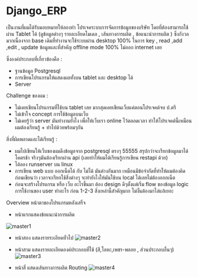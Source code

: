 # Django_ERP

เป็นงานที่ผมได้รับมอบหมายให้ลองทำ 
โปรเจคระบบการจัดการข้อมูลของบริษัท โดยที่ต้องสามารถใช้ผ่าน Tablet ได้ (ดูข้อมูลต่างๆ รายละเอียดโมเดล , เส้นทางการผลิต , ข้อแนะนำการผลิต ) 
ซึ่งกังวลมากเนื่องจาก base เดิมที่ทำงานจะใช้ระบบผ่าน desktop 100% 
ในการ key , read ,add ,edit , update ข้อมูลและที่สำคัญ offline mode 100% ไม่ออก internet เลย

ซึ่งองค์ประกอบที่เกี่ยวข้องคือ :
- ฐานข้อมูล Postgresql 
- การเขียนโปรแกรมให้แสดงผลทั้งบน tablet และ desktop ได้
- Server 

Challenge ของผม : 
- ไม่เคยเขียนโปรแกรมที่ใช้บน tablet เลย มากสุดเคยเขียนเว็บแค่ตอนโปรเจคต์จบ ป.ตรี 
- ไม่เข้าใจ concept การใช้ข้อมูลบนเว็บ
- ไม่เคยรู้ว่า server มันทำงานยังไง เพื่อให้เว็บเรา online ไว้ตลอดเวลา
ทำให้โปรเจคต์นี้เหมือนผมต้องเรียนรู้ + ทำไปด้วยพร้อมๆกัน

สิ่งที่ผิดพลาดและได้เรียนรู้ :
- ผมไปเขียนให้เว็บของผมดึงข้อมูลจาก postgresql ตรงๆ 55555 สรุปกว่าจะเรียกข้อมูลมาได้ โคตรช้า จริงๆมันต้องเรียกผ่าน api (เลยทำให้ผมได้เรียนรู้การเขียน restapi ด้วย)
- ได้ลอง runserver บน linux
- การเขียน web แบบ ออกเน็ตได้ กับ ไม่ได้ มันต่างกันมาก เหมือนมีข้อจำกัดที่ทำให้ผมต้องคิดก่อนเขียนว่า เวลาจะเรียกใช้สิ่งต่างๆ จะทำยังไงให้มันใช้บน local ได้เลยไม่ต้องออกเน็ต
- ก่อนจะสร้างโปรแกรม หรือ เว็บ อะไรขึ้นมา ต้อง design ดีๆตั้งแต่เริ่ม flow ของข้อมูล logic การใช้งานของ user ทำอะไร ก่อน 1-2-3 สิ่งเหล่านี้สำคัญมาก ไม่งั้นต้องมาไล่แก้เยอะ





Overview หน้าตาของโปรแกรมหลังเสร็จ
- หน้าแรกแสดงข้อแนะนำการผลิต

![master1](https://github.com/zRedHox/Django_ERP/assets/30298730/f8bbb239-1c0b-4d36-a6ab-086503df7326)

- หน้าสอง แสดงรายระเอียดทั่วไป
![master2](https://github.com/zRedHox/Django_ERP/assets/30298730/424ec52f-bec4-4e22-812d-1665850e770a)

- หน้าสาม แสดงรายละเอียดองค์ประกอบที่ใช้ (สี,โลหะ,เพชร-พลอย , ส่วนประกอบอื่นๆ)
![master3](https://github.com/zRedHox/Django_ERP/assets/30298730/162000db-6fe5-4eb6-b0d9-29fae4ef2d6d)

- หน้าสี่ แสดงเส้นทางการผลิต Routing
![master4](https://github.com/zRedHox/Django_ERP/assets/30298730/6b691b5a-5611-47d7-ad4a-dcdf3e00da32)





